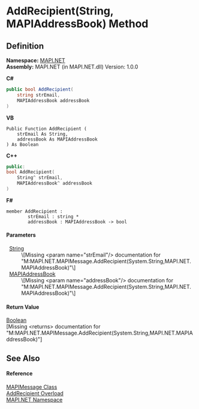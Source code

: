 # AddRecipient(String, MAPIAddressBook) Method




## Definition
**Namespace:** <a href="5bef4637-66f8-16d4-e5f4-4d0da57a1538.md">MAPI.NET</a>  
**Assembly:** MAPI.NET (in MAPI.NET.dll) Version: 1.0.0

**C#**
``` C#
public bool AddRecipient(
	string strEmail,
	MAPIAddressBook addressBook
)
```
**VB**
``` VB
Public Function AddRecipient ( 
	strEmail As String,
	addressBook As MAPIAddressBook
) As Boolean
```
**C++**
``` C++
public:
bool AddRecipient(
	String^ strEmail, 
	MAPIAddressBook^ addressBook
)
```
**F#**
``` F#
member AddRecipient : 
        strEmail : string * 
        addressBook : MAPIAddressBook -> bool 
```



#### Parameters
<dl><dt>  <a href="https://learn.microsoft.com/dotnet/api/system.string" target="_blank" rel="noopener noreferrer">String</a></dt><dd>\[Missing &lt;param name="strEmail"/&gt; documentation for "M:MAPI.NET.MAPIMessage.AddRecipient(System.String,MAPI.NET.MAPIAddressBook)"\]</dd><dt>  <a href="039f2a40-3232-755a-8642-c2f615c80c69.md">MAPIAddressBook</a></dt><dd>\[Missing &lt;param name="addressBook"/&gt; documentation for "M:MAPI.NET.MAPIMessage.AddRecipient(System.String,MAPI.NET.MAPIAddressBook)"\]</dd></dl>

#### Return Value
<a href="https://learn.microsoft.com/dotnet/api/system.boolean" target="_blank" rel="noopener noreferrer">Boolean</a>  
\[Missing &lt;returns&gt; documentation for "M:MAPI.NET.MAPIMessage.AddRecipient(System.String,MAPI.NET.MAPIAddressBook)"\]

## See Also


#### Reference
<a href="29b8d96c-1ec2-828d-35a5-fae12d8802c8.md">MAPIMessage Class</a>  
<a href="eaa1eddc-dc34-2a11-12f9-92724cc88edf.md">AddRecipient Overload</a>  
<a href="5bef4637-66f8-16d4-e5f4-4d0da57a1538.md">MAPI.NET Namespace</a>  
